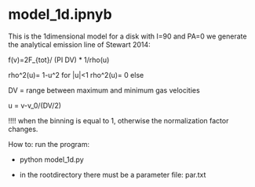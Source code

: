 # model_1d.ipnyb
This is the 1dimensional model for a disk with I=90 and PA=0
we generate the analytical emission line of Stewart 2014:


f(v)=2F_{tot}/ (PI DV) * 1/rho(u)

rho^2(u)= 1-u^2 for |u|<1 
rho^2(u)= 0     else

DV = range between maximum and minimum gas velocities

u = v-v_0/(DV/2)

!!!! when the binning is equal to 1, otherwise the normalization factor changes.

How to: 
run the program:
 - python model_1d.py

 -  in the rootdirectory there must be a parameter file: par.txt
